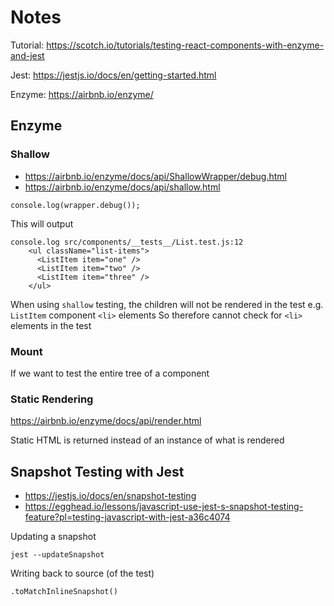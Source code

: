 # Notes

Tutorial: https://scotch.io/tutorials/testing-react-components-with-enzyme-and-jest


Jest: https://jestjs.io/docs/en/getting-started.html

Enzyme: https://airbnb.io/enzyme/

## Enzyme

### Shallow 

* https://airbnb.io/enzyme/docs/api/ShallowWrapper/debug.html
* https://airbnb.io/enzyme/docs/api/shallow.html


```
console.log(wrapper.debug());
```

This will output

```
console.log src/components/__tests__/List.test.js:12
    <ul className="list-items">
      <ListItem item="one" />
      <ListItem item="two" />
      <ListItem item="three" />
    </ul>
```

When using `shallow` testing, the children will not be rendered in the test
e.g. `ListItem` component `<li>` elements 
So therefore cannot check for `<li>` elements in the test

### Mount

If we want to test the entire tree of a component

### Static Rendering

https://airbnb.io/enzyme/docs/api/render.html

Static HTML is returned instead of an instance of what is rendered

## Snapshot Testing with Jest

* https://jestjs.io/docs/en/snapshot-testing
* https://egghead.io/lessons/javascript-use-jest-s-snapshot-testing-feature?pl=testing-javascript-with-jest-a36c4074

Updating a snapshot

```
jest --updateSnapshot
```

Writing back to source (of the test)

```
.toMatchInlineSnapshot()
```